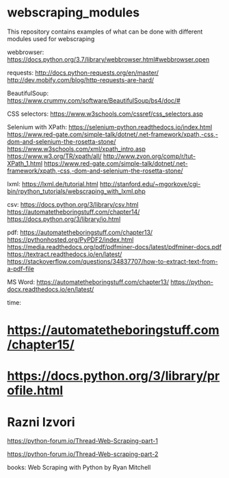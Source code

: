 # webscraping_modules

This repository contains examples of what can be done with different modules used for webscraping

webbrowser:
https://docs.python.org/3.7/library/webbrowser.html#webbrowser.open

requests:
http://docs.python-requests.org/en/master/
http://dev.mobify.com/blog/http-requests-are-hard/ 

BeautifulSoup:
https://www.crummy.com/software/BeautifulSoup/bs4/doc/#

CSS selectors:
https://www.w3schools.com/cssref/css_selectors.asp


Selenium with XPath:
https://selenium-python.readthedocs.io/index.html
https://www.red-gate.com/simple-talk/dotnet/.net-framework/xpath,-css,-dom-and-selenium-the-rosetta-stone/
https://www.w3schools.com/xml/xpath_intro.asp
https://www.w3.org/TR/xpath/all/
http://www.zvon.org/comp/r/tut-XPath_1.html
https://www.red-gate.com/simple-talk/dotnet/.net-framework/xpath,-css,-dom-and-selenium-the-rosetta-stone/

lxml:
https://lxml.de/tutorial.html
http://stanford.edu/~mgorkove/cgi-bin/rpython_tutorials/webscraping_with_lxml.php

csv:
https://docs.python.org/3/library/csv.html
https://automatetheboringstuff.com/chapter14/
https://docs.python.org/3/library/io.html

pdf:
https://automatetheboringstuff.com/chapter13/
https://pythonhosted.org/PyPDF2/index.html
https://media.readthedocs.org/pdf/pdfminer-docs/latest/pdfminer-docs.pdf
https://textract.readthedocs.io/en/latest/
https://stackoverflow.com/questions/34837707/how-to-extract-text-from-a-pdf-file

MS Word:
https://automatetheboringstuff.com/chapter13/
https://python-docx.readthedocs.io/en/latest/

time:
# https://automatetheboringstuff.com/chapter15/
# https://docs.python.org/3/library/profile.html



# Razni Izvori

https://python-forum.io/Thread-Web-Scraping-part-1

https://python-forum.io/Thread-Web-scraping-part-2

books: Web Scraping with Python by Ryan Mitchell
